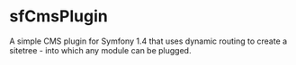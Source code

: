 sfCmsPlugin
===========

A simple CMS plugin for Symfony 1.4 that uses dynamic routing to create a sitetree - into which any module can be plugged.